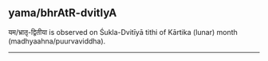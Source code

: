 ## yama/bhrAtR-dvitIyA
यम/भ्रातृ-द्वितीया is observed on Śukla-Dvitīyā tithi of Kārtika (lunar) month (madhyaahna/puurvaviddha).



---
